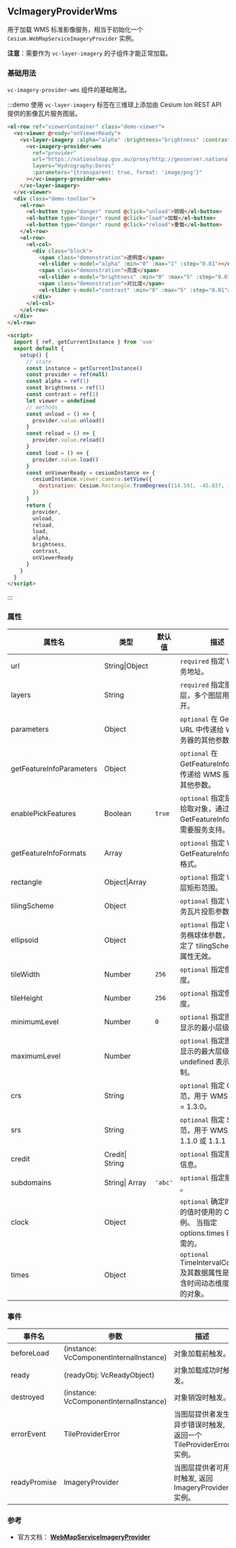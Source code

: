 ## VcImageryProviderWms

用于加载 WMS 标准影像服务，相当于初始化一个 `Cesium.WebMapServiceImageryProvider` 实例。

**注意**：需要作为 `vc-layer-imagery` 的子组件才能正常加载。

### 基础用法

`vc-imagery-provider-wms` 组件的基础用法。

:::demo 使用 `vc-layer-imagery` 标签在三维球上添加由 Cesium Ion REST API 提供的影像瓦片服务图层。

```html
<el-row ref="viewerContainer" class="demo-viewer">
  <vc-viewer @ready="onViewerReady">
    <vc-layer-imagery :alpha="alpha" :brightness="brightness" :contrast="contrast">
      <vc-imagery-provider-wms
        ref="provider"
        url="https://nationalmap.gov.au/proxy/http://geoserver.nationalmap.nicta.com.au/geotopo_250k/ows"
        layers="Hydrography:bores"
        :parameters="{transparent: true, format: 'image/png'}"
      ></vc-imagery-provider-wms>
    </vc-layer-imagery>
  </vc-viewer>
  <div class="demo-toolbar">
    <el-row>
      <el-button type="danger" round @click="unload">销毁</el-button>
      <el-button type="danger" round @click="load">加载</el-button>
      <el-button type="danger" round @click="reload">重载</el-button>
    </el-row>
    <el-row>
      <el-col>
        <div class="block">
          <span class="demonstration">透明度</span>
          <el-slider v-model="alpha" :min="0" :max="1" :step="0.01"></el-slider>
          <span class="demonstration">亮度</span>
          <el-slider v-model="brightness" :min="0" :max="5" :step="0.01"></el-slider>
          <span class="demonstration">对比度</span>
          <el-slider v-model="contrast" :min="0" :max="5" :step="0.01"></el-slider>
        </div>
      </el-col>
    </el-row>
  </div>
</el-row>

<script>
  import { ref, getCurrentInstance } from 'vue'
  export default {
    setup() {
      // state
      const instance = getCurrentInstance()
      const provider = ref(null)
      const alpha = ref(1)
      const brightness = ref(1)
      const contrast = ref(1)
      let viewer = undefined
      // methods
      const unload = () => {
        provider.value.unload()
      }
      const reload = () => {
        provider.value.reload()
      }
      const load = () => {
        provider.value.load()
      }
      const onViewerReady = cesiumInstance => {
        cesiumInstance.viewer.camera.setView({
          destination: Cesium.Rectangle.fromDegrees(114.591, -45.837, 148.97, -5.73)
        })
      }
      return {
        provider,
        unload,
        reload,
        load,
        alpha,
        brightness,
        contrast,
        onViewerReady
      }
    }
  }
</script>
```

:::

### 属性

| 属性名                   | 类型            | 默认值  | 描述                                                                               |
| ------------------------ | --------------- | ------- | ---------------------------------------------------------------------------------- |
| url                      | String\|Object  |         | `required` 指定 WMS 服务地址。                                                     |
| layers                   | String          |         | `required` 指定服务图层，多个图层用","隔开。                                       |
| parameters               | Object          |         | `optional` 在 GetMap URL 中传递给 WMS 服务器的其他参数。                           |
| getFeatureInfoParameters | Object          |         | `optional` 在 GetFeatureInfo URL 中传递给 WMS 服务器的其他参数。                   |
| enablePickFeatures       | Boolean         | `true`  | `optional` 指定是否支持拾取对象，通过 GetFeatureInfo 获取，需要服务支持。          |
| getFeatureInfoFormats    | Array           |         | `optional` 指定 WMS GetFeatureInfo 请求的格式。                                    |
| rectangle                | Object\|Array   |         | `optional` 指定 WMS 图层矩形范围。                                                 |
| tilingScheme             | Object          |         | `optional` 指定 WMS 服务瓦片投影参数。                                             |
| ellipsoid                | Object          |         | `optional` 指定 WMS 服务椭球体参数，如果指定了 tilingScheme 此属性无效。           |
| tileWidth                | Number          | `256`   | `optional` 指定像元宽度。                                                          |
| tileHeight               | Number          | `256`   | `optional` 指定像元高度。                                                          |
| minimumLevel             | Number          | `0`     | `optional` 指定图层可以显示的最小层级。                                            |
| maximumLevel             | Number          |         | `optional` 指定图层可以显示的最大层级，undefined 表示没有限制。                    |
| crs                      | String          |         | `optional` 指定 CRS 规范，用于 WMS 规范> = 1.3.0。                                 |
| srs                      | String          |         | `optional` 指定 SRS 规范，用于 WMS 规范 1.1.0 或 1.1.1                             |
| credit                   | Credit\| String |         | `optional` 指定服务描述信息。                                                      |
| subdomains               | String\| Array  | `'abc'` | `optional` 指定服务子域 。                                                         |
| clock                    | Object          |         | `optional` 确定时间维度的值时使用的 Clock 实例。 当指定 options.times 时是必需的。 |
| times                    | Object          |         | `optional` TimeIntervalCollection 及其数据属性是一个包含时间动态维度及其值的对象。 |

### 事件

| 事件名       | 参数                                    | 描述                                                              |
| ------------ | --------------------------------------- | ----------------------------------------------------------------- |
| beforeLoad   | (instance: VcComponentInternalInstance) | 对象加载前触发。                                                  |
| ready        | (readyObj: VcReadyObject)               | 对象加载成功时触发。                                              |
| destroyed    | (instance: VcComponentInternalInstance) | 对象销毁时触发。                                                  |
| errorEvent   | TileProviderError                       | 当图层提供者发生异步错误时触发, 返回一个 TileProviderError 实例。 |
| readyPromise | ImageryProvider                         | 当图层提供者可用时触发, 返回 ImageryProvider 实例。               |

### 参考

- 官方文档： **[WebMapServiceImageryProvider](https://cesium.com/docs/cesiumjs-ref-doc/WebMapServiceImageryProvider.html)**
